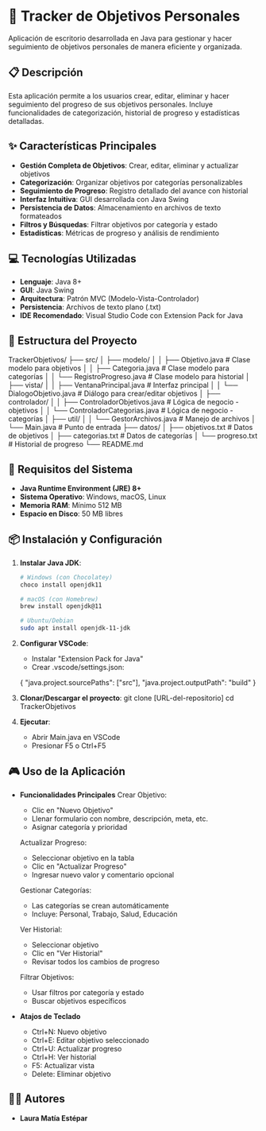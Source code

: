 # 🎯 Tracker de Objetivos Personales

Aplicación de escritorio desarrollada en Java para gestionar y hacer seguimiento de objetivos personales de manera eficiente y organizada.

## 📋 Descripción

Esta aplicación permite a los usuarios crear, editar, eliminar y hacer seguimiento del progreso de sus objetivos personales. Incluye funcionalidades de categorización, historial de progreso y estadísticas detalladas.

## ✨ Características Principales

- **Gestión Completa de Objetivos**: Crear, editar, eliminar y actualizar objetivos
- **Categorización**: Organizar objetivos por categorías personalizables
- **Seguimiento de Progreso**: Registro detallado del avance con historial
- **Interfaz Intuitiva**: GUI desarrollada con Java Swing
- **Persistencia de Datos**: Almacenamiento en archivos de texto formateados
- **Filtros y Búsquedas**: Filtrar objetivos por categoría y estado
- **Estadísticas**: Métricas de progreso y análisis de rendimiento

## 💻 Tecnologías Utilizadas

- **Lenguaje**: Java 8+
- **GUI**: Java Swing
- **Arquitectura**: Patrón MVC (Modelo-Vista-Controlador)
- **Persistencia**: Archivos de texto plano (.txt)
- **IDE Recomendado**: Visual Studio Code con Extension Pack for Java

## 📁 Estructura del Proyecto
TrackerObjetivos/
├── src/
│ ├── modelo/
│ │ ├── Objetivo.java # Clase modelo para objetivos
│ │ ├── Categoria.java # Clase modelo para categorías
│ │ └── RegistroProgreso.java # Clase modelo para historial
│ ├── vista/
│ │ ├── VentanaPrincipal.java # Interfaz principal
│ │ └── DialogoObjetivo.java # Diálogo para crear/editar objetivos
│ ├── controlador/
│ │ ├── ControladorObjetivos.java # Lógica de negocio - objetivos
│ │ └── ControladorCategorias.java # Lógica de negocio - categorías
│ ├── util/
│ │ └── GestorArchivos.java # Manejo de archivos
│ └── Main.java # Punto de entrada
├── datos/
│ ├── objetivos.txt # Datos de objetivos
│ ├── categorias.txt # Datos de categorías
│ └── progreso.txt # Historial de progreso
└── README.md

## 🚀 Requisitos del Sistema

- **Java Runtime Environment (JRE) 8+**
- **Sistema Operativo**: Windows, macOS, Linux
- **Memoria RAM**: Mínimo 512 MB
- **Espacio en Disco**: 50 MB libres

## 📦 Instalación y Configuración

1. **Instalar Java JDK**:
   ```bash
   # Windows (con Chocolatey)
   choco install openjdk11
   
   # macOS (con Homebrew)
   brew install openjdk@11
   
   # Ubuntu/Debian
   sudo apt install openjdk-11-jdk

2. **Configurar VSCode**:
    - Instalar "Extension Pack for Java"
    - Crear .vscode/settings.json:

    {
        "java.project.sourcePaths": ["src"],
        "java.project.outputPath": "build"
    }

3. **Clonar/Descargar el proyecto**:
    git clone [URL-del-repositorio]
    cd TrackerObjetivos

4. **Ejecutar**:
    - Abrir Main.java en VSCode
    - Presionar F5 o Ctrl+F5

## 🎮 Uso de la Aplicación
- **Funcionalidades Principales**
    Crear Objetivo:
    - Clic en "Nuevo Objetivo"
    - Llenar formulario con nombre, descripción, meta, etc.
    - Asignar categoría y prioridad

    Actualizar Progreso:
    - Seleccionar objetivo en la tabla
    - Clic en "Actualizar Progreso"
    - Ingresar nuevo valor y comentario opcional

    Gestionar Categorías:
    - Las categorías se crean automáticamente
    - Incluye: Personal, Trabajo, Salud, Educación

    Ver Historial:
    - Seleccionar objetivo
    - Clic en "Ver Historial"
    - Revisar todos los cambios de progreso

    Filtrar Objetivos:
    - Usar filtros por categoría y estado
    - Buscar objetivos específicos

- **Atajos de Teclado**
    - Ctrl+N: Nuevo objetivo
    - Ctrl+E: Editar objetivo seleccionado
    - Ctrl+U: Actualizar progreso
    - Ctrl+H: Ver historial
    - F5: Actualizar vista
    - Delete: Eliminar objetivo

## 👨‍💻 Autores
- **Laura Matía Estépar**